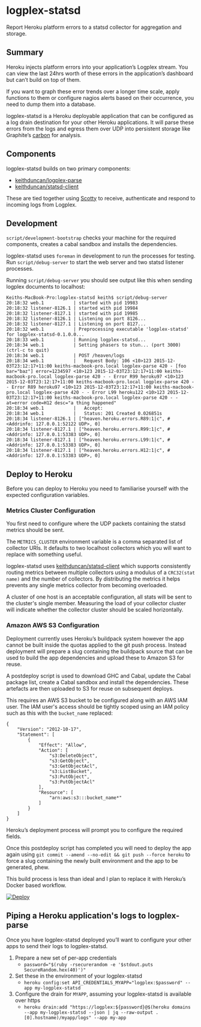 # logplex-statsd

Report Heroku platform errors to a statsd collector for aggregation and storage.

## Summary

Heroku injects platform errors into your application’s Logplex stream. You can view
the last 24hrs worth of these errors in the application’s dashboard but can’t build
on top of them.

If you want to graph these error trends over a longer time scale, apply functions to them
or configure nagios alerts based on their occurrence, you need to dump them into a database.

logplex-statsd is a Heroku deployable application that can be configured as a log drain
destination for your other Heroku applications. It will parse these errors from the logs
and egress them over UDP into persistent storage like Graphite’s [carbon](https://github.com/graphite-project/)
for analysis.

## Components

logplex-statsd builds on two primary components:

- [keithduncan/logplex-parse](https://github.com/keithduncan/logplex-parse)
- [keithduncan/statsd-client](https://github.com/keithduncan/statsd-client)

These are tied together using [Scotty](http://github.com/scotty-web/scotty) to receive, authenticate
and respond to incoming logs from Logplex.

## Development

`script/development-bootstrap` checks your machine for the required components,
creates a cabal sandbox and installs the dependencies.

logplex-statsd uses `foreman` in development to run the processes for testing.
Run `script/debug-server` to start the web server and two statsd listener
processes.

Running `script/debug-server` you should see output like this when sending
logplex documents to localhost:

```
Keiths-MacBook-Pro:logplex-statsd keith$ script/debug-server
20:18:32 web.1           | started with pid 19983
20:18:32 listener-8126.1 | started with pid 19984
20:18:32 listener-8127.1 | started with pid 19985
20:18:32 listener-8126.1 | Listening on port 8126...
20:18:32 listener-8127.1 | Listening on port 8127...
20:18:32 web.1           | Preprocessing executable 'logplex-statsd' for logplex-statsd-0.1.0.0...
20:18:33 web.1           | Running logplex-statsd...
20:18:34 web.1           | Setting phasers to stun... (port 3000) (ctrl-c to quit)
20:18:34 web.1           | POST /heaven/logs
20:18:34 web.1           |   Request Body: 106 <10>123 2015-12-03T23:12:17+11:00 keiths-macbook-pro.local logplex-parse 420 - [foo bar="baz"] error=1234597 <10>123 2015-12-03T23:12:17+11:00 keiths-macbook-pro.local logplex-parse 420 - - Error R99 heroku97 <10>123 2015-12-03T23:12:17+11:00 keiths-macbook-pro.local logplex-parse 420 - - Error R89 heroku97 <10>123 2015-12-03T23:12:17+11:00 keiths-macbook-pro.local logplex-parse 420 - - Error L99 heroku122 <10>123 2015-12-03T23:12:17+11:00 keiths-macbook-pro.local logplex-parse 420 - - at=error code=H12 desc="a thing happened"
20:18:34 web.1           |   Accept:
20:18:34 web.1           |   Status: 201 Created 0.026851s
20:18:34 listener-8126.1 | ["heaven.heroku.errors.R89:1|c", #<Addrinfo: 127.0.0.1:52122 UDP>, 0]
20:18:34 listener-8127.1 | ["heaven.heroku.errors.R99:1|c", #<Addrinfo: 127.0.0.1:53383 UDP>, 0]
20:18:34 listener-8127.1 | ["heaven.heroku.errors.L99:1|c", #<Addrinfo: 127.0.0.1:53383 UDP>, 0]
20:18:34 listener-8127.1 | ["heaven.heroku.errors.H12:1|c", #<Addrinfo: 127.0.0.1:53383 UDP>, 0]
```

## Deploy to Heroku

Before you can deploy to Heroku you need to familiarise yourself with the
expected configuration variables.

### Metrics Cluster Configuration

You first need to configure where the UDP packets containing the statsd metrics
should be sent.

The `METRICS_CLUSTER` environment variable is a comma separated list of
collector URIs. It defaults to two localhost collectors which you will want to
replace with something useful.

logplex-statsd uses [keithduncan/statsd-client](https://github.com/keithduncan/statsd-client)
which supports consistently routing metrics between multiple collectors using a
modulus of a `CRC32(stat name)` and the number of collectors. By distributing
the metrics it helps prevents any single metrics collector from becoming
overloaded.

A cluster of one host is an acceptable configuration, all stats
will be sent to the cluster's single member. Measuring the load of your
collector cluster will indicate whether the collector cluster should be scaled
horizontally.

### Amazon AWS S3 Configuration

Deployment currently uses Heroku’s buildpack system however the app cannot be
built inside the quotas applied to the git push process. Instead deployment will
prepare a slug containing the buildpack source that can be used to build the
app dependencies and upload these to Amazon S3 for reuse.

A postdeploy script is used to download GHC and Cabal, update the Cabal package
list, create a Cabal sandbox and install the dependencies. These artefacts are
then uploaded to S3 for reuse on subsequent deploys.

This requires an AWS S3 bucket to be configured along with an AWS IAM user. The
IAM user's access should be tightly scoped using an IAM policy such as this with
the `bucket_name` replaced:

```
{
    "Version": "2012-10-17",
    "Statement": [
        {
            "Effect": "Allow",
            "Action": [
                "s3:DeleteObject",
                "s3:GetObject",
                "s3:GetObjectAcl",
                "s3:ListBucket",
                "s3:PutObject",
                "s3:PutObjectAcl"
            ],
            "Resource": [
                "arn:aws:s3:::bucket_name*"
            ]
        }
    ]
}
```

Heroku’s deployment process will prompt you to configure the required fields.

Once this postdeploy script has completed you will need to deploy the app again
using `git commit --amend --no-edit && git push --force heroku` to force a slug
containing the newly built environment and the app to be generated, phew.

This build process is less than ideal and I plan to replace it with Heroku’s
Docker based workflow.

[![Deploy](https://www.herokucdn.com/deploy/button.svg)](https://heroku.com/deploy)

## Piping a Heroku application's logs to logplex-parse

Once you have logplex-statsd deployed you’ll want to configure your other apps
to send their logs to logplex-statsd.

1. Prepare a new set of per-app credentials
    - `password="$(ruby -rsecurerandom -e '$stdout.puts SecureRandom.hex(40)')"`
2. Set these in the environment of your logplex-statsd
    - `heroku config:set API_CREDENTIALS_MYAPP="logplex:$password" --app my-logplex-statsd`
3. Configure the drain for `MYAPP`, assuming your logplex-statsd is available over https
    - `heroku drain:add "https://logplex:${password}@$(heroku domains --app my-logplex-statsd --json | jq --raw-output .[0].hostname)/myapp/logs" --app my-app`
